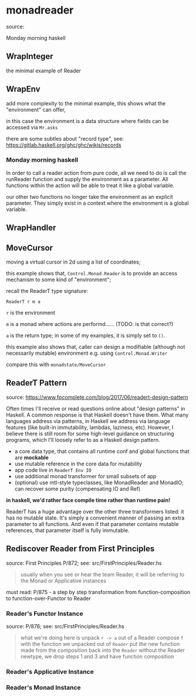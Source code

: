 # monadreader

source:

Monday morning haskell

## WrapInteger

the minimal example of Reader

## WrapEnv

add more complexity to the minimal example, this shows what the
"environment" can offer,

in this case the environment is a data structure where fields
can be accessed via `Mr.asks`

there are some subtles about "record type", see: <https://gitlab.haskell.org/ghc/ghc/wikis/records>

### Monday morning haskell

In order to call a reader action from pure code, all we need to do
is call the runReader function and supply the environment as a parameter.
All functions within the action will be able to treat it like a
global variable.

our other two functions no longer take the environment as an explicit
parameter. They simply exist in a context where the environment is
a global variable.

## WrapHandler

## MoveCursor

moving a virtual cursor in 2d using a list of coordinates;

this example shows that, `Control.Monad.Reader` is to provide
an access mechanism to some kind of "environment";

recall the ReaderT type signature:

`ReaderT r m a`

`r` is the environment

`m` is a monad where actions are performd...... (TODO: is that correct?)

`a` is the return type; in some of my examples, it is simply set
to `()`.

this example also shows that,
caller can design a modifiable (although not necessarily mutable)
environment e.g. using `Control.Monad.Writer`

compare this with `monadstate/MoveCursor`

## ReaderT Pattern

source: <https://www.fpcomplete.com/blog/2017/06/readert-design-pattern>

Often times I'll receive or read questions online about "design
patterns" in Haskell. A common response is that Haskell doesn't
have them. What many languages address via patterns, in Haskell
we address via language features (like built-in immutability,
lambdas, laziness, etc). However, I believe there is still
room for some high-level guidance on structuring programs,
which I'll loosely refer to as a Haskell design pattern.

- a core data type, that contains all runtime conf and global
  functions that are **mockable**
- use mutable reference in the core data for mutability
- app code live in `ReaderT Env IO`
- use additional monad transformer for small subsets of app
- (optional) use mtl-style typeclasses, like MonadReader and
  MonadIO; can recover some purity (compensating IO and Ref)

**in haskell, we'd rather face compile time rather than runtime pain!**

ReaderT has a huge advantage over the other three transformers
listed: it has no mutable state. It's simply a convenient manner
of passing an extra parameter to all functions. And even if that
parameter contains mutable references, that parameter itself is
fully immutable.

## Rediscover Reader from First Principles

source: First Principles P/872; see: src/FirstPrinciples/Reader.hs

> usually when you see or hear the team Reader, it will be referring
> to the Monad or Applicative instances

must read: P/875 - a step by step transformation from function-composition
to function-over-Functor to Reader

### Reader's Functor Instance

source: P/876; see: src/FirstPrinciples/Reader.hs

> what we're doing here is
> unpack `r -> a` out of a Reader
> compose `f` with the function we unpacked out of `Reader`
> put the new function made from the composition back into the `Reader`
> without the Reader newtype, we drop steps 1 and 3 and have function composition

### Reader's Applicative Instance

### Reader's Monad Instance
